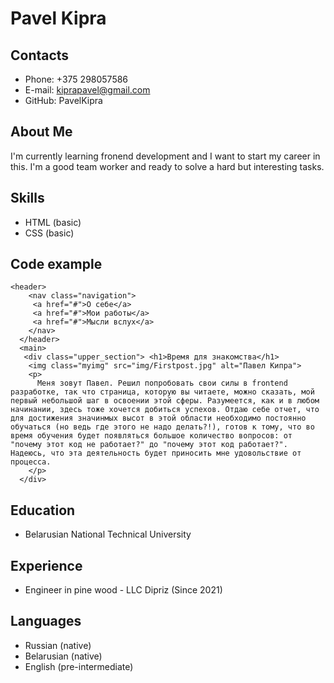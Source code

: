# Pavel Kipra
## Contacts
* Phone: +375 298057586
* E-mail: kiprapavel@gmail.com
* GitHub: PavelKipra
## About Me
I'm currently learning fronend development and I want to start my career in this. I'm a good team worker and ready to solve a hard but interesting tasks.
## Skills
* HTML (basic)
* CSS (basic)
## Code example
```
<header>
    <nav class="navigation">
     <a href="#">О себе</a> 
     <a href="#">Мои работы</a> 
     <a href="#">Мысли вслух</a> 
    </nav>
  </header>
  <main>
   <div class="upper_section"> <h1>Время для знакомства</h1>
    <img class="myimg" src="img/Firstpost.jpg" alt="Павел Кипра">
    <p>
      Меня зовут Павел. Решил попробовать свои силы в frontend разработке, так что страница, которую вы читаете, можно сказать, мой первый небольшой шаг в освоении этой сферы. Разумеется, как и в любом начинании, здесь тоже хочется добиться успехов. Отдаю себе отчет, что для достижения значинмых высот в этой области необходимо постоянно обучаться (но ведь где этого не надо делать?!), готов к тому, что во время обучения будет появляться большое количество вопросов: от "почему этот код не работает?" до "почему этот код работает?". Надеюсь, что эта деятельность будет приносить мне удовольствие от процесса.
    </p>
  </div>
  ```
  ## Education
  * Belarusian National Technical University
  ## Experience
  * Engineer in pine wood - LLC Dipriz (Since 2021)
  ## Languages
  * Russian (native)
  * Belarusian (native)
  * English (pre-intermediate)
